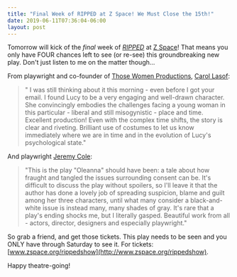```yaml
---
title: "Final Week of RIPPED at Z Space! We Must Close the 15th!"
date: 2019-06-11T07:36:04-06:00
layout: post
---
```


Tomorrow will kick of the *final* week of [*RIPPED*](https://newplayexchange.org/plays/70552/ripped) at [Z Space](http://www.zspace.org/)! That means you only have FOUR chances left to see (or re-see) this groundbreaking new play. Don't just listen to me on the matter though...

From playwright and co-founder of [Those Women Productions](https://thosewomenproductions.com/), [Carol Lasof](https://newplayexchange.org/users/484/carol-lashof):

>" I was still thinking about it this morning - even before I got your email. I found Lucy to be a very engaging and well-drawn character. She convincingly embodies the challenges facing a young woman in this particular - liberal and still misogynistic - place and time. Excellent production! Even with the complex time shifts, the story is clear and riveting. Brilliant use of costumes to let us know immediately where we are in time and in the evolution of Lucy's psychological state."

And playwright [Jeremy Cole](https://newplayexchange.org/users/1670/jeremy-cole):

>"This is the play "Oleanna" should have been: a tale about how fraught and tangled the issues surrounding consent can be. It's difficult to discuss the play without spoilers, so I'll leave it that the author has done a lovely job of spreading suspicion, blame and guilt among her three characters, until what many consider a black-and-white issue is instead many, many shades of gray. It's rare that a play's ending shocks me, but I literally gasped. Beautiful work from all - actors, director, designers and especially playwright."

So grab a friend, and get those tickets. This play needs to be seen and you ONLY have through Saturday to see it. For tickets: [www.zspace.org/rippedshow](http://www.zspace.org/rippedshow).

Happy theatre-going!
